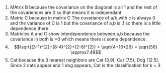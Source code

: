 1. MAtrix B because the covariance on the diagonal is all 1 and the rest of the covariences are 0 so that means it is independant
2. Matric C because in matrix C The covariance of a/b with c is always 0 and the variance of C is 1 but the covariance of a,b is .1 so there is a little dependence there.
3. Matricies A and C show interdependence between a,b because the covariance in both is >0 which means there is some dependence.
4. $$\sqrt{(3-1)^{2}+(8-4)^{2}+(2-8)^{2}} = \sqrt{4+16+26} = \sqrt{56} \approx7.48$$
5. Cat because the 3 nearest neighbors are Cat (3.9), Cat (7.5), Dog (12.5). Since 2 cats appear and 1 dog appears, Cat is the classification for k = 3